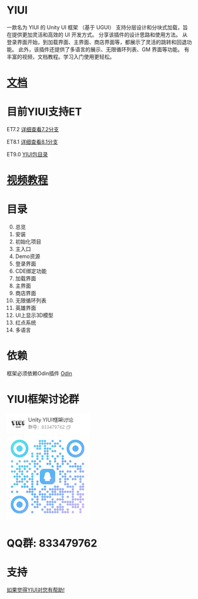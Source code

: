 # YIUI

一款名为 YIUI  的 Unity UI 框架 （基于 UGUI）
支持分层设计和分块式加载，旨在提供更加灵活和高效的 UI 开发方式。
分享该插件的设计思路和使用方法。
从登录界面开始，到加载界面、主界面、商店界面等，都展示了灵活的跳转和回退功能。
此外，该插件还提供了多语言的展示、无限循环列表、GM 界面等功能。
有丰富的视频，文档教程。学习入门使用更轻松。

# [文档](https://lib9kmxvq7k.feishu.cn/wiki/ES7Gwz4EAiVGKSkotY5cRbTznuh)

# 目前YIUI支持ET

ET7.2 [详细查看7.2分支](https://github.com/LiShengYang-yiyi/YIUI/tree/YIUI-ET7.2)

ET8.1 [详细查看8.1分支](https://github.com/LiShengYang-yiyi/YIUI/tree/YIUI-ET8.1)

ET9.0 [YIUI包目录](https://lib9kmxvq7k.feishu.cn/wiki/XJxLwzTlViqD5TkSAw1c32Rqnd1)

# [视频教程](https://www.bilibili.com/video/BV1cz4y1s7QS)  

# 目录

0. 总览
1. 安装
2. 初始化项目
3. 主入口
4. Demo资源
5. 登录界面
6. CDE绑定功能
7. 加载界面
8. 主界面
9. 商店界面
10. 无限循环列表
11. 英雄界面
12. UI上显示3D模型
13. 红点系统
14. 多语言

# 依赖

框架必须依赖Odin插件
[Odin](https://assetstore.unity.com/packages/tools/utilities/odin-inspector-and-serializer-89041)

# YIUI框架讨论群
![二维码](https://github.com/LiShengYang-yiyi/YIUI/blob/main/Readme/YIUI框架讨论群二维码.png)

# QQ群: 833479762

# 支持
[如果觉得YIUI对您有帮助!](Readme.支持.md)
